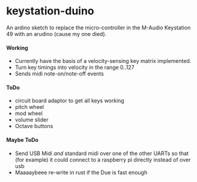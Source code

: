 # keystation-duino

An ardino sketch to replace the micro-controller in the M-Audio Keystation 49 with an arudino (cause my one died).

#### Working
* Currently have the basis of a velocity-sensing key matrix implemented. 
* Turn key timings into velocity in the range 0..127
* Sends midi note-on/note-off events

#### ToDo
* circuit board adaptor to get all keys working
* pitch wheel
* mod wheel
* volume slider
* Octave buttons

#### Maybe ToDo
* Send USB Midi _and_ standard midi over one of the other UARTs so that (for example) it could connect to a raspberry pi directly instead of over usb
* Maaaaybeee re-write in rust if the Due is fast enough




